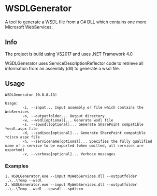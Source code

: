 # WSDLGenerator
A tool to generate a WSDL file from a C# DLL which contains one more Microsoft WebServices.

## Info
The project is build using VS2017 and uses .NET Framework 4.0

WSDLGenerator uses ServiceDescriptionReflector code to retrieve all information from an assembly (dll) to generate a wsdl file.

## Usage

```
WSDLGenerator (0.0.0.13)

Usage:
        -i, --input... Input assembly or file which contains the WebServices
        -o, --outputfolder... Output directory
        -w, --wsdl[optional]... Generate wsdl file
        -s, --spwsdl[optional]... Generate SharePoint compatible *wsdl.aspx file
        -d, --spdisco[optional]... Generate SharePoint compatible *disco.aspx file
        -n, --servicename[optional]... Specifies the fully qualified name of a service to be exported (when omitted, all services are exported)
        -v, --verbose[optional]... Verbose messages
```

### Examples
```
1. WSDLGenerator.exe --input MyWebServices.dll --outputfolder ..\..\Temp --wsdl
2. WSDLGenerator.exe --input MyWebServices.dll --outputfolder ..\..\Temp --wsdl --spwsdl --spdisco
```
